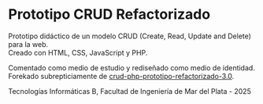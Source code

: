 # Prototipo CRUD Refactorizado
Prototipo didáctico de un modelo CRUD (Create, Read, Update and Delete) para la web.\
Creado con HTML, CSS, JavaScript y PHP.

Comentado como medio de estudio y rediseñado como medio de identidad.\
Forekado subrepticiamente de [crud-php-prototipo-refactorizado-3.0](https://github.com/gabrielinuz/crud-php-prototipo-refactorizado-3.0).

Tecnologías Informáticas B, Facultad de Ingeniería de Mar del Plata - 2025
